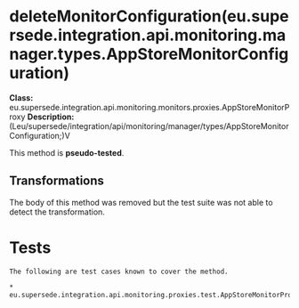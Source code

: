 # deleteMonitorConfiguration(eu.supersede.integration.api.monitoring.manager.types.AppStoreMonitorConfiguration)

**Class:** eu.supersede.integration.api.monitoring.monitors.proxies.AppStoreMonitorProxy
**Description:** (Leu/supersede/integration/api/monitoring/manager/types/AppStoreMonitorConfiguration;)V

This method is **pseudo-tested**.


## Transformations

The body of this method was removed but the test suite was not able to detect the transformation.


# Tests
    The following are test cases known to cover the method.

    * eu.supersede.integration.api.monitoring.proxies.test.AppStoreMonitorProxyTest.eu.supersede.integration.api.monitoring.proxies.test.AppStoreMonitorProxyTest 

